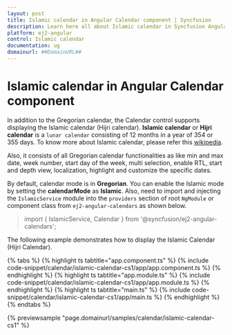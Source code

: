 ```yaml
---
layout: post
title: Islamic calendar in Angular Calendar component | Syncfusion
description: Learn here all about Islamic calendar in Syncfusion Angular Calendar component of Syncfusion Essential JS 2 and more.
platform: ej2-angular
control: Islamic calendar 
documentation: ug
domainurl: ##DomainURL##
---
```


# Islamic calendar in Angular Calendar component

In addition to the Gregorian calendar, the Calendar control supports displaying the Islamic calendar (Hijri calendar). **Islamic calendar** or **Hijri calendar** is a `lunar calendar` consisting of 12 months in a year of 354 or 355 days. To know more about Islamic calendar, please refer this [wikipedia](https://en.wikipedia.org/wiki/Islamic_calendar).

Also, it consists of all Gregorian calendar functionalities as like min and max date, week number, start day of the week, multi selection, enable RTL, start and depth view, localization, highlight and customize the specific dates.

By default, calendar mode is in **Gregorian**. You can enable the Islamic mode by setting the **calendarMode** as **Islamic**. Also, need to import and injecting the `IslamicService` module into the `providers` section of root `NgModule` or component class from `ej2-angular-calendars` as shown below.

> import { IslamicService, Calendar } from '@syncfusion/ej2-angular-calendars';

The following example demonstrates how to display the Islamic Calendar (Hijri Calendar).

{% tabs %}
{% highlight ts tabtitle="app.component.ts" %}
{% include code-snippet/calendar/islamic-calendar-cs1/app/app.component.ts %}
{% endhighlight %}
{% highlight ts tabtitle="app.module.ts" %}
{% include code-snippet/calendar/islamic-calendar-cs1/app/app.module.ts %}
{% endhighlight %}
{% highlight ts tabtitle="main.ts" %}
{% include code-snippet/calendar/islamic-calendar-cs1/app/main.ts %}
{% endhighlight %}
{% endtabs %}
  
{% previewsample "page.domainurl/samples/calendar/islamic-calendar-cs1" %}